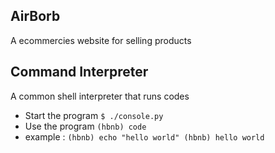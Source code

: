 ## AirBorb
A  ecommercies website for selling products

## Command Interpreter
A common shell interpreter that runs codes
* Start  the program `$ ./console.py`
* Use the program `(hbnb) code`
* example : `
	(hbnb) echo "hello world"
	(hbnb) hello world
`
